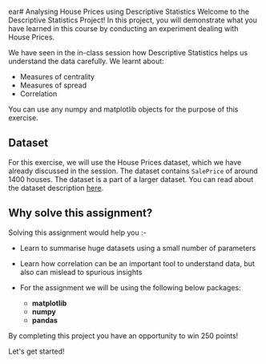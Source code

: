 
ear# Analysing House Prices using Descriptive Statistics
Welcome to the Descriptive Statistics Project!
In this project, you will demonstrate what you have learned in this course by conducting an experiment dealing with House Prices.

We have seen in the in-class session how Descriptive Statistics helps us understand  the data carefully. We learnt about:

* Measures of centrality
* Measures of spread
* Correlation

You can use any numpy and matplotlib objects for the purpose of this exercise.

## Dataset

For this exercise, we will use the House Prices dataset, which we have already discussed in the session.
The dataset contains `SalePrice` of around 1400 houses. The dataset is a part of a larger dataset.
You can read about the dataset description [here](https://raw.githubusercontent.com/commit-live-students/descriptive_statistics_project/master/data/datadocumentation.txt).

## Why solve this assignment?

Solving this assignment would help you :-

* Learn to summarise huge datasets using a small number of parameters
* Learn how correlation can be an important tool to understand data, but also can mislead to spurious insights

* For the assignment we will be using the following below packages:
    * **matplotlib**
    * **numpy**
    * **pandas**

By completing this project you have an opportunity to win 250 points!

Let's get started!
